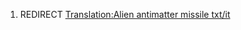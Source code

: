 1.  REDIRECT [Translation:Alien antimatter missile
    txt/it](Translation:Alien_antimatter_missile_txt/it "wikilink")